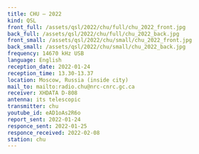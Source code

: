 ```yaml
---
title: CHU — 2022
kind: QSL
front_full: /assets/qsl/2022/chu/full/chu_2022_front.jpg
back_full: /assets/qsl/2022/chu/full/chu_2022_back.jpg
front_small: /assets/qsl/2022/chu/small/chu_2022_front.jpg
back_small: /assets/qsl/2022/chu/small/chu_2022_back.jpg
frequency: 14670 kHz USB
language: English
reception_date: 2022-01-24
reception_time: 13.30-13.37
location: Moscow, Russia (inside city)
mail_to: mailto:radio.chu@nrc-cnrc.gc.ca
receiver: XHDATA D-808
antenna: its telescopic
transmitter: chu
youtube_id: eAD1oAs2R6o
report_sent: 2022-01-24
responce_sent: 2022-01-25
responce_received: 2022-02-08
station: chu
---
```

